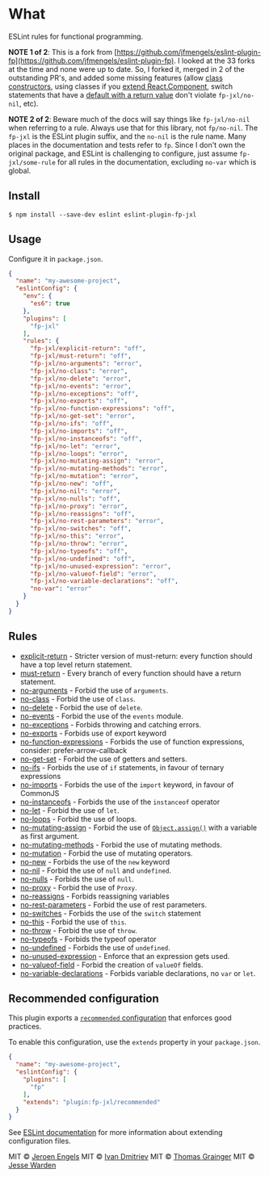 # What

ESLint rules for functional programming.

**NOTE 1 of 2**: This is a fork from [https://github.com/jfmengels/eslint-plugin-fp](https://github.com/jfmengels/eslint-plugin-fp). I looked at the 33 forks at the time and none were up to date. So, I forked it, merged in 2 of the outstanding PR's, and added some missing features (allow [class constructors](docs/rules/no-nil.md#option-class-constructor), using classes if you [extend React.Component](docs/rules/no-class.md#option-allow-extending-react-components), switch statements that have a [default with a return value](docs/rules/no-nil.md#option-switch-default) don't violate `fp-jxl/no-nil`, etc).

**NOTE 2 of 2**: Beware much of the docs will say things like `fp-jxl/no-nil` when referring to a rule. Always use that for this library, not `fp/no-nil`. The `fp-jxl` is the ESLint plugin suffix, and the `no-nil` is the rule name. Many places in the documentation and tests refer to `fp`. Since I don't own the original package, and ESLint is challenging to configure, just assume `fp-jxl/some-rule` for all rules in the documentation, excluding `no-var` which is global.

## Install

```
$ npm install --save-dev eslint eslint-plugin-fp-jxl
```

## Usage

Configure it in `package.json`.

<!-- EXAMPLE_CONFIGURATION:START -->
```json
{
  "name": "my-awesome-project",
  "eslintConfig": {
    "env": {
      "es6": true
    },
    "plugins": [
      "fp-jxl"
    ],
    "rules": {
      "fp-jxl/explicit-return": "off",
      "fp-jxl/must-return": "off",
      "fp-jxl/no-arguments": "error",
      "fp-jxl/no-class": "error",
      "fp-jxl/no-delete": "error",
      "fp-jxl/no-events": "error",
      "fp-jxl/no-exceptions": "off",
      "fp-jxl/no-exports": "off",
      "fp-jxl/no-function-expressions": "off",
      "fp-jxl/no-get-set": "error",
      "fp-jxl/no-ifs": "off",
      "fp-jxl/no-imports": "off",
      "fp-jxl/no-instanceofs": "off",
      "fp-jxl/no-let": "error",
      "fp-jxl/no-loops": "error",
      "fp-jxl/no-mutating-assign": "error",
      "fp-jxl/no-mutating-methods": "error",
      "fp-jxl/no-mutation": "error",
      "fp-jxl/no-new": "off",
      "fp-jxl/no-nil": "error",
      "fp-jxl/no-nulls": "off",
      "fp-jxl/no-proxy": "error",
      "fp-jxl/no-reassigns": "off",
      "fp-jxl/no-rest-parameters": "error",
      "fp-jxl/no-switches": "off",
      "fp-jxl/no-this": "error",
      "fp-jxl/no-throw": "error",
      "fp-jxl/no-typeofs": "off",
      "fp-jxl/no-undefined": "off",
      "fp-jxl/no-unused-expression": "error",
      "fp-jxl/no-valueof-field": "error",
      "fp-jxl/no-variable-declarations": "off",
      "no-var": "error"
    }
  }
}
```
<!-- EXAMPLE_CONFIGURATION:END -->


## Rules

<!-- RULES:START -->
- [explicit-return](docs/rules/explicit-return.md) - Stricter version of must-return: every function should have a top level return statement.
- [must-return](docs/rules/must-return.md) - Every branch of every function should have a return statement.
- [no-arguments](docs/rules/no-arguments.md) - Forbid the use of `arguments`.
- [no-class](docs/rules/no-class.md) - Forbid the use of `class`.
- [no-delete](docs/rules/no-delete.md) - Forbid the use of `delete`.
- [no-events](docs/rules/no-events.md) - Forbid the use of the `events` module.
- [no-exceptions](docs/rules/no-exceptions.md) - Forbids throwing and catching errors.
- [no-exports](docs/rules/no-exports.md) - Forbids use of export keyword
- [no-function-expressions](docs/rules/no-function-expressions.md) - Forbids the use of function expressions, consider: prefer-arrow-callback
- [no-get-set](docs/rules/no-get-set.md) - Forbid the use of getters and setters.
- [no-ifs](docs/rules/no-ifs.md) - Forbids the use of `if` statements, in favour of ternary expressions
- [no-imports](docs/rules/no-imports.md) - Forbids the use of the `import` keyword, in favour of CommonJS
- [no-instanceofs](docs/rules/no-instanceofs.md) - Forbids the use of the `instanceof` operator
- [no-let](docs/rules/no-let.md) - Forbid the use of `let`.
- [no-loops](docs/rules/no-loops.md) - Forbid the use of loops.
- [no-mutating-assign](docs/rules/no-mutating-assign.md) - Forbid the use of [`Object.assign()`](https://developer.mozilla.org/en-US/docs/Web/JavaScript/Reference/Global_Objects/Object/assign) with a variable as first argument.
- [no-mutating-methods](docs/rules/no-mutating-methods.md) - Forbid the use of mutating methods.
- [no-mutation](docs/rules/no-mutation.md) - Forbid the use of mutating operators.
- [no-new](docs/rules/no-new.md) - Forbids the use of the `new` keyword
- [no-nil](docs/rules/no-nil.md) - Forbid the use of `null` and `undefined`.
- [no-nulls](docs/rules/no-nulls.md) - Forbids the use of `null`.
- [no-proxy](docs/rules/no-proxy.md) - Forbid the use of `Proxy`.
- [no-reassigns](docs/rules/no-reassigns.md) - Forbids reassigning variables
- [no-rest-parameters](docs/rules/no-rest-parameters.md) - Forbid the use of rest parameters.
- [no-switches](docs/rules/no-switches.md) - Forbids the use of the `switch` statement
- [no-this](docs/rules/no-this.md) - Forbid the use of `this`.
- [no-throw](docs/rules/no-throw.md) - Forbid the use of `throw`.
- [no-typeofs](docs/rules/no-typeofs.md) - Forbids the typeof operator
- [no-undefined](docs/rules/no-undefined.md) - Forbids the use of `undefined`.
- [no-unused-expression](docs/rules/no-unused-expression.md) - Enforce that an expression gets used.
- [no-valueof-field](docs/rules/no-valueof-field.md) - Forbid the creation of `valueOf` fields.
- [no-variable-declarations](docs/rules/no-variable-declarations.md) - Forbids variable declarations, no `var` or `let`.

<!-- RULES:END -->

## Recommended configuration

This plugin exports a [`recommended` configuration](index.js) that enforces good practices.

To enable this configuration, use the `extends` property in your `package.json`.

```json
{
  "name": "my-awesome-project",
  "eslintConfig": {
    "plugins": [
      "fp"
    ],
    "extends": "plugin:fp-jxl/recommended"
  }
}
```

See [ESLint documentation](http://eslint.org/docs/user-guide/configuring#extending-configuration-files) for more information about extending configuration files.

MIT © [Jeroen Engels](https://github.com/jfmengels)
MIT © [Ivan Dmitriev](https://github.com/idmitriev)
MIT © [Thomas Grainger](https://github.com/graingert)
MIT © [Jesse Warden](https://github.com/jesterxl)
